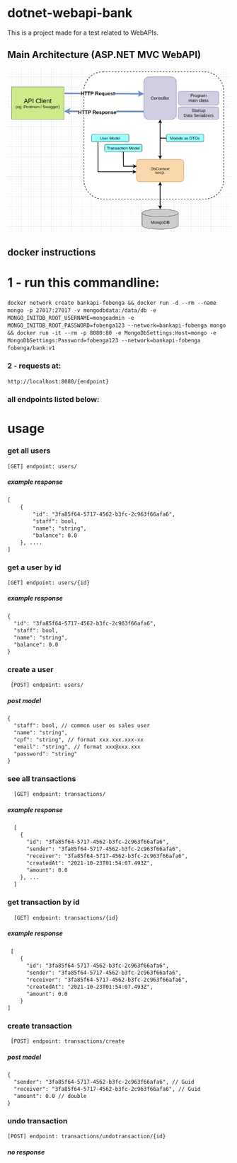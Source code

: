 # dotnet-webapi-bank

This is a project made for a test related to WebAPIs.

## Main Architecture (ASP.NET MVC WebAPI)
![](APIModel.png)


## docker instructions
# 1 - run this commandline: 

```docker network create bankapi-fobenga && docker run -d --rm --name mongo -p 27017:27017 -v mongodbdata:/data/db -e MONGO_INITDB_ROOT_USERNAME=mongoadmin -e MONGO_INITDB_ROOT_PASSWORD=fobenga123 --network=bankapi-fobenga mongo && docker run -it --rm -p 8080:80 -e MongoDbSettings:Host=mongo -e MongoDbSettings:Password=fobenga123 --network=bankapi-fobenga fobenga/bank:v1 ```

### 2 - requests at: 
```http://localhost:8080/{endpoint}```
### all endpoints listed below:


# usage

### get all users

    [GET] endpoint: users/

##### example response

    [
        {
            "id": "3fa85f64-5717-4562-b3fc-2c963f66afa6",
            "staff": bool,
            "name": "string",
            "balance": 0.0
        }, ....
    ]

### get a user by id

    [GET] endpoint: users/{id}

##### example response

    {
      "id": "3fa85f64-5717-4562-b3fc-2c963f66afa6",
      "staff": bool,
      "name": "string",
      "balance": 0.0
    }

### create a user

     [POST] endpoint: users/

##### post model

    {
      "staff": bool, // common user os sales user
      "name": "string",
      "cpf": "string", // format xxx.xxx.xxx-xx
      "email": "string", // format xxx@xxx.xxx
      "password": "string"
    }

### see all transactions

      [GET] endpoint: transactions/

##### example response

      [
        {
          "id": "3fa85f64-5717-4562-b3fc-2c963f66afa6",
          "sender": "3fa85f64-5717-4562-b3fc-2c963f66afa6",
          "receiver": "3fa85f64-5717-4562-b3fc-2c963f66afa6",
          "createdAt": "2021-10-23T01:54:07.493Z",
          "amount": 0.0
        }, ...
      ]


### get transaction by id

      [GET] endpoint: transactions/{id}


##### example response

     [
        {
          "id": "3fa85f64-5717-4562-b3fc-2c963f66afa6",
          "sender": "3fa85f64-5717-4562-b3fc-2c963f66afa6",
          "receiver": "3fa85f64-5717-4562-b3fc-2c963f66afa6",
          "createdAt": "2021-10-23T01:54:07.493Z",
          "amount": 0.0
        }
    ]

### create transaction

     [POST] endpoint: transactions/create

##### post model

    {
      "sender": "3fa85f64-5717-4562-b3fc-2c963f66afa6", // Guid
      "receiver": "3fa85f64-5717-4562-b3fc-2c963f66afa6", // Guid
      "amount": 0.0 // double
    }

### undo transaction

    [POST] endpoint: transactions/undotransaction/{id}

##### no response

